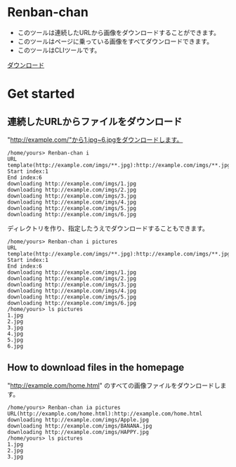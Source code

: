 # Renban-chan
* このツールは連続したURLから画像をダウンロードすることができます。
* このツールはページに乗っている画像をすべてダウンロードできます。
* このツールはCLIツールです。

[ダウンロード](https://github.com/PenguinCabinet/Renban-chan/releases/latest)

# Get started

## 連続したURLからファイルをダウンロード

"http://example.com/"から1.jpg~6.jpgをダウンロードします。

```shell
/home/yours> Renban-chan i
URL template(http://example.com/imgs/**.jpg):http://example.com/imgs/**.jpg
Start index:1
End index:6
downloading http://example.com/imgs/1.jpg
downloading http://example.com/imgs/2.jpg
downloading http://example.com/imgs/3.jpg
downloading http://example.com/imgs/4.jpg
downloading http://example.com/imgs/5.jpg
downloading http://example.com/imgs/6.jpg
```

ディレクトリを作り、指定したうえでダウンロードすることもできます。

```shell
/home/yours> Renban-chan i pictures
URL template(http://example.com/imgs/**.jpg):http://example.com/imgs/**.jpg
Start index:1
End index:6
downloading http://example.com/imgs/1.jpg
downloading http://example.com/imgs/2.jpg
downloading http://example.com/imgs/3.jpg
downloading http://example.com/imgs/4.jpg
downloading http://example.com/imgs/5.jpg
downloading http://example.com/imgs/6.jpg
/home/yours> ls pictures
1.jpg
2.jpg
3.jpg
4.jpg
5.jpg
6.jpg
```

## How to download files in the homepage

"http://example.com/home.html" のすべての画像ファイルをダウンロードします。

```shell
/home/yours> Renban-chan ia pictures
URL(http://example.com/home.html):http://example.com/home.html
downloading http://example.com/imgs/Apple.jpg
downloading http://example.com/imgs/BANANA.jpg
downloading http://example.com/imgs/HAPPY.jpg
/home/yours> ls pictures
1.jpg
2.jpg
3.jpg
```

